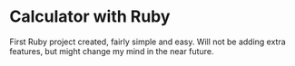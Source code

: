 # Calculator with Ruby
First Ruby project created, fairly simple and easy. Will not be adding extra features, but might change my mind in the near future.
